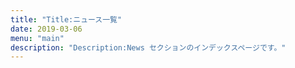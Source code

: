```yaml
---
title: "Title:ニュース一覧"
date: 2019-03-06
menu: "main"
description: "Description:News セクションのインデックスページです。"
---
```

